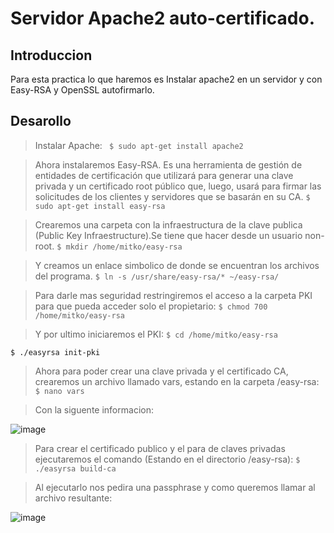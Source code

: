 # Servidor Apache2 auto-certificado.
## Introduccion
Para esta practica lo que haremos es Instalar apache2 en un servidor y con Easy-RSA y OpenSSL autofirmarlo.

## Desarollo
>Instalar Apache:
``` $ sudo apt-get install apache2```

>Ahora instalaremos Easy-RSA. Es una herramienta de gestión de entidades de certificación que utilizará para generar una clave privada y un certificado root público que, luego, usará para firmar las solicitudes de los clientes y servidores que se basarán en su CA.
``` $ sudo apt-get install easy-rsa ```

>Crearemos una carpeta con la infraestructura de la clave publica (Public Key Infraestructure).Se tiene que hacer desde un usuario non-root.
``` $ mkdir /home/mitko/easy-rsa ```

>Y creamos un enlace simbolico de donde se encuentran los archivos del programa.
```$ ln -s /usr/share/easy-rsa/* ~/easy-rsa/ ```

>Para darle mas seguridad restringiremos el acceso a la carpeta PKI para que pueda acceder solo el propietario:
```$ chmod 700 /home/mitko/easy-rsa ```

>Y por ultimo iniciaremos el PKI:
```$ cd /home/mitko/easy-rsa ```

```$ ./easyrsa init-pki ```

>Ahora para poder crear una clave privada y el certificado CA, crearemos un archivo llamado vars, estando en la carpeta /easy-rsa:
```$ nano vars```

>Con la siguente informacion:

![image](https://github.com/MitkoNachkov/MitkoNachkov.github.io/assets/145337541/bdcd2410-d246-4200-8e06-ca6033bbc63b)

>Para crear el certificado publico y el para de claves privadas ejecutaremos el comando (Estando en el directorio /easy-rsa):
```$ ./easyrsa build-ca```

>Al ejecutarlo nos pedira una passphrase y como queremos llamar al archivo resultante:

![image](https://github.com/MitkoNachkov/MitkoNachkov.github.io/assets/145337541/8b5e1d89-a6d6-455c-b334-49d97151804d)






